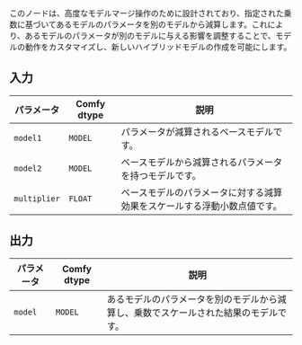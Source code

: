 
このノードは、高度なモデルマージ操作のために設計されており、指定された乗数に基づいてあるモデルのパラメータを別のモデルから減算します。これにより、あるモデルのパラメータが別のモデルに与える影響を調整することで、モデルの動作をカスタマイズし、新しいハイブリッドモデルの作成を可能にします。

## 入力

| パラメータ     | Comfy dtype | 説明 |
|---------------|--------------|-------------|
| `model1`      | `MODEL`     | パラメータが減算されるベースモデルです。 |
| `model2`      | `MODEL`     | ベースモデルから減算されるパラメータを持つモデルです。 |
| `multiplier`  | `FLOAT`     | ベースモデルのパラメータに対する減算効果をスケールする浮動小数点値です。 |

## 出力

| パラメータ | Comfy dtype | 説明 |
|-----------|-------------|-------------|
| `model`   | `MODEL`     | あるモデルのパラメータを別のモデルから減算し、乗数でスケールされた結果のモデルです。 |
